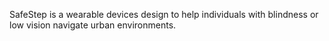 SafeStep is a wearable devices design to help individuals with blindness or low vision navigate urban environments. 
